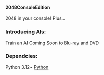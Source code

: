 #### 2048ConsoleEdition 
2048 in your console! Plus...

### Introducing AIs:
Train an AI
Coming Soon to Blu-ray and DVD

### Dependcies:
 Python 3.12~ [Python](www.python.org)
